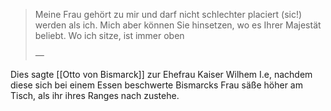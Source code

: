 > Meine Frau gehört zu mir und darf nicht schlechter placiert (sic!) werden als ich. Mich aber können Sie hinsetzen, wo es Ihrer Majestät beliebt. Wo ich sitze, ist immer oben
><div></div>
> <cite> &mdash; </cite>

Dies sagte [[Otto von Bismarck]] zur Ehefrau Kaiser Wilhem I.e, nachdem diese sich bei einem Essen beschwerte Bismarcks Frau säße höher am Tisch, als ihr ihres Ranges nach zustehe.